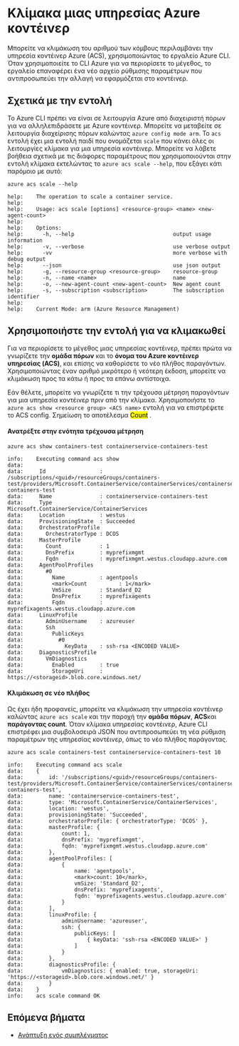 <properties
   pageTitle="Κλιμάκωση το σύμπλεγμά σας ACS με το Azure CLI | Microsoft Azure"
   description="Μάθετε πώς να κλιμακωθεί Azure κοντέινερ υπηρεσιών συμπλέγματος χρησιμοποιώντας το Azure CLI."
   services="container-service"
   documentationCenter=""
   authors="Thraka"
   manager="timlt"
   editor=""
   tags="acs, azure-container-service"
   keywords="Docker, κοντέινερ, μικρής κλίμακας-υπηρεσίες, Mesos, Azure"/>

<tags
   ms.service="container-service"
   ms.devlang="na"
   ms.topic="article"
   ms.tgt_pltfrm="na"
   ms.workload="na"
   ms.date="10/03/2016"
   ms.author="timlt"/>

# <a name="scale-an-azure-container-service"></a>Κλίμακα μιας υπηρεσίας Azure κοντέινερ

Μπορείτε να κλιμάκωση του αριθμού των κόμβους περιλαμβάνει την υπηρεσία κοντέινερ Azure (ACS), χρησιμοποιώντας το εργαλείο Azure CLI. Όταν χρησιμοποιείτε το CLI Azure για να περιορίσετε το μέγεθος, το εργαλείο επαναφέρει ένα νέο αρχείο ρύθμισης παραμέτρων που αντιπροσωπεύει την αλλαγή να εφαρμόζεται στο κοντέινερ.

## <a name="about-the-command"></a>Σχετικά με την εντολή

Το Azure CLI πρέπει να είναι σε λειτουργία Azure από διαχειριστή πόρων για να αλληλεπιδράσετε με Azure κοντέινερ. Μπορείτε να μεταβείτε σε λειτουργία διαχείρισης πόρων καλώντας `azure config mode arm`. Το `acs` εντολή έχει μια εντολή παιδί που ονομάζεται `scale` που κάνει όλες οι λειτουργίες κλίμακα για μια υπηρεσία κοντέινερ. Μπορείτε να λάβετε βοήθεια σχετικά με τις διάφορες παραμέτρους που χρησιμοποιούνται στην εντολή κλίμακα εκτελώντας το `azure acs scale --help`, που εξάγει κάτι παρόμοιο με αυτό:

```azurecli
azure acs scale --help

help:    The operation to scale a container service.
help:
help:    Usage: acs scale [options] <resource-group> <name> <new-agent-count>
help:
help:    Options:
help:      -h, --help                               output usage information
help:      -v, --verbose                            use verbose output
help:      -vv                                      more verbose with debug output
help:      --json                                   use json output
help:      -g, --resource-group <resource-group>    resource-group
help:      -n, --name <name>                        name
help:      -o, --new-agent-count <new-agent-count>  New agent count
help:      -s, --subscription <subscription>        The subscription identifier
help:
help:    Current Mode: arm (Azure Resource Management)
```

## <a name="use-the-command-to-scale"></a>Χρησιμοποιήστε την εντολή για να κλιμακωθεί

Για να περιορίσετε το μέγεθος μιας υπηρεσίας κοντέινερ, πρέπει πρώτα να γνωρίζετε την **ομάδα πόρων** και το **όνομα του Azure κοντέινερ υπηρεσίας (ACS)**, και επίσης να καθορίσετε το νέο πλήθος παραγόντων. Χρησιμοποιώντας έναν αριθμό μικρότερο ή νεότερη έκδοση, μπορείτε να κλιμάκωση προς τα κάτω ή προς τα επάνω αντίστοιχα.

Εάν θέλετε, μπορείτε να γνωρίζετε τι την τρέχουσα μέτρηση παραγόντων για μια υπηρεσία κοντέινερ πριν από την κλίμακα. Χρησιμοποιήστε το `azure acs show <resource group> <ACS name>` εντολή για να επιστρέψετε το ACS config. Σημείωση το αποτέλεσμα <mark>Count</mark> .

#### <a name="see-current-count"></a>Ανατρέξτε στην ενότητα τρέχουσα μέτρηση

```azurecli
azure acs show containers-test containerservice-containers-test

info:    Executing command acs show
data:
data:     Id                 : /subscriptions/<guid>/resourceGroups/containers-test/providers/Microsoft.ContainerService/containerServices/containerservice-containers-test
data:     Name               : containerservice-containers-test
data:     Type               : Microsoft.ContainerService/ContainerServices
data:     Location           : westus
data:     ProvisioningState  : Succeeded
data:     OrchestratorProfile
data:       OrchestratorType : DCOS
data:     MasterProfile
data:       Count            : 1
data:       DnsPrefix        : myprefixmgmt
data:       Fqdn             : myprefixmgmt.westus.cloudapp.azure.com
data:     AgentPoolProfiles
data:       #0
data:         Name           : agentpools
data:         <mark>Count          : 1</mark>
data:         VmSize         : Standard_D2
data:         DnsPrefix      : myprefixagents
data:         Fqdn           : myprefixagents.westus.cloudapp.azure.com
data:     LinuxProfile
data:       AdminUsername    : azureuser
data:       Ssh
data:         PublicKeys
data:           #0
data:             KeyData    : ssh-rsa <ENCODED VALUE>
data:     DiagnosticsProfile
data:       VmDiagnostics
data:         Enabled        : true
data:         StorageUri     : https://<storageid>.blob.core.windows.net/
```  

#### <a name="scale-to-new-count"></a>Κλιμάκωση σε νέο πλήθος

Ως έχει ήδη προφανείς, μπορείτε να κλιμάκωση την υπηρεσία κοντέινερ καλώντας `azure acs scale` και την παροχή την **ομάδα πόρων**, **ACS**και **παράγοντας count**. Όταν κλίμακα υπηρεσίας κοντέινερ, Azure CLI επιστρέφει μια συμβολοσειρά JSON που αντιπροσωπεύει τη νέα ρύθμιση παραμέτρων της υπηρεσίας κοντέινερ, όπως το νέο πλήθος παράγοντας.

```azurecli
azure acs scale containers-test containerservice-containers-test 10

info:    Executing command acs scale
data:    {
data:        id: '/subscriptions/<guid>/resourceGroups/containers-test/providers/Microsoft.ContainerService/containerServices/containerservice-containers-test',
data:        name: 'containerservice-containers-test',
data:        type: 'Microsoft.ContainerService/ContainerServices',
data:        location: 'westus',
data:        provisioningState: 'Succeeded',
data:        orchestratorProfile: { orchestratorType: 'DCOS' },
data:        masterProfile: {
data:            count: 1,
data:            dnsPrefix: 'myprefixmgmt',
data:            fqdn: 'myprefixmgmt.westus.cloudapp.azure.com'
data:        },
data:        agentPoolProfiles: [
data:            {
data:                name: 'agentpools',
data:                <mark>count: 10</mark>,
data:                vmSize: 'Standard_D2',
data:                dnsPrefix: 'myprefixagents',
data:                fqdn: 'myprefixagents.westus.cloudapp.azure.com'
data:            }
data:        ],
data:        linuxProfile: {
data:            adminUsername: 'azureuser',
data:            ssh: {
data:                publicKeys: [
data:                    { keyData: 'ssh-rsa <ENCODED VALUE>' }
data:                ]
data:            }
data:        },
data:        diagnosticsProfile: {
data:            vmDiagnostics: { enabled: true, storageUri: 'https://<storageid>.blob.core.windows.net/' }
data:        }
data:    }
info:    acs scale command OK
``` 

## <a name="next-steps"></a>Επόμενα βήματα

- [Ανάπτυξη ενός συμπλέγματος](container-service-deployment.md)